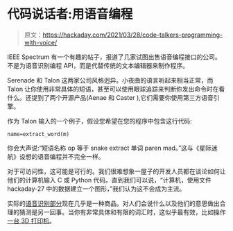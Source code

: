 # 代码说话者:用语音编程

> 原文：<https://hackaday.com/2021/03/28/code-talkers-programming-with-voice/>

IEEE Spectrum 有一个有趣的帖子，报道了几家试图出售语音编程接口的公司。不是为语音识别编程 API，而是代替传统的文本编辑器来制作程序。

Serenade 和 Talon 这两家公司风格迥异。小夜曲的语言听起来相当正常，而 Talon 让你使用非常具体的短语，甚至可以使用眼球追踪来判断你发出命令时在看什么。还提到了两个开源产品(Aenae 和 Caster ),它们需要你使用第三方语音引擎。

作为 Talon 输入的一个例子，假设您希望在您的程序中包含这行代码:

```
name=extract_word(m)
```

你会大声说:“短语名称 op 等于 snake extract 单词 paren mad。”这与《星际迷航》设想的语音编程并不完全一样。

对于可访问性，这可能是可行的。我们很难想象一屋子的开发人员都在谈论如何让他们的计算机输入 C 或 Python 代码。直到我们可以说，“计算机，使用文件 hackaday-27 中的数据建立一个图形，”我们认为这不会成为主流。

实际的[语音识别部分](https://hackaday.com/2019/01/01/picovoice-puts-smarts-offline-in-512k-of-memory/)现在几乎是一种商品。对人们会说什么以及他们的意思做出合理的猜测是另一回事。当你有非常具体和有限的词汇时，这似乎最有效，比如操作[一台 3D 打印机](https://hackaday.com/2018/01/05/teaching-alexa-to-3d-print/)。